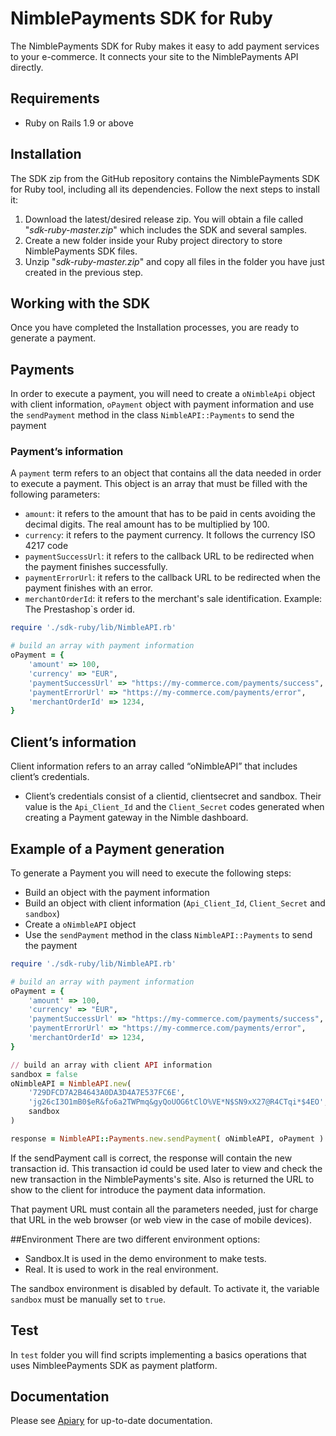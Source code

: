 NimblePayments SDK for Ruby
======================

The NimblePayments SDK for Ruby makes it easy to add payment services to your e-commerce. It connects your site to the NimblePayments API directly.

## Requirements
* Ruby on Rails 1.9 or above

## Installation
The SDK zip from the GitHub repository contains the NimblePayments SDK for Ruby tool, including all its dependencies. Follow the next steps to install it:

1. Download the latest/desired release zip. You will obtain a file called "_sdk-ruby-master.zip_" which includes the SDK and several samples.
2. Create a new folder inside your Ruby project directory to store NimblePayments SDK files.
3. Unzip "_sdk-ruby-master.zip_" and copy all files in the folder you have just created in the previous step.

## Working with the SDK
Once you have completed the Installation processes, you are ready to generate a payment.

## Payments 
In order to execute a payment, you will need to create a `oNimbleApi` object with client information, `oPayment` object with payment information and use the `sendPayment` method in the class `NimbleAPI::Payments` to send the payment

### Payment’s information
A `payment` term refers to an object that contains all the data needed in order to execute a payment. This object is an array that must be filled with the following parameters:

- `amount`: it refers to the amount that has to be paid in cents avoiding the decimal digits. The real amount has to be multiplied by 100.
- `currency`: it refers to the payment currency. It follows the currency ISO 4217 code
- `paymentSuccessUrl`: it refers to the callback URL to be redirected when the payment finishes successfully.
- `paymentErrorUrl`: it refers to the callback URL to be redirected when the payment finishes with an error.
- `merchantOrderId`: it refers to the merchant's sale identification. Example: The Prestashop`s order id.

```ruby
require './sdk-ruby/lib/NimbleAPI.rb'

# build an array with payment information
oPayment = {
    'amount' => 100,
    'currency' => "EUR",
    'paymentSuccessUrl' => "https://my-commerce.com/payments/success",
    'paymentErrorUrl' => "https://my-commerce.com/payments/error",
    'merchantOrderId' => 1234,
}
```

## Client’s  information
Client information refers to an array called “oNimbleAPI” that includes client’s credentials.

- Client’s credentials consist of a clientid, clientsecret and sandbox. Their value is the  `Api_Client_Id` and the `Client_Secret` codes  generated when creating a Payment gateway in the Nimble dashboard.

## Example of a Payment generation
To generate a Payment you will need to execute the following steps:

- Build an object with the payment information
- Build an object with client information (`Api_Client_Id`, `Client_Secret` and `sandbox`)
- Create a `oNimbleAPI` object
- Use the `sendPayment` method in the class `NimbleAPI::Payments` to send the payment

```ruby
require './sdk-ruby/lib/NimbleAPI.rb'

# build an array with payment information
oPayment = {
    'amount' => 100,
    'currency' => "EUR",
    'paymentSuccessUrl' => "https://my-commerce.com/payments/success",
    'paymentErrorUrl' => "https://my-commerce.com/payments/error",
    'merchantOrderId' => 1234,
}

// build an array with client API information
sandbox = false
oNimbleAPI = NimbleAPI.new(
    '729DFCD7A2B4643A0DA3D4A7E537FC6E',
    'jg26cI3O1mB0$eR&fo6a2TWPmq&gyQoUOG6tClO%VE*N$SN9xX27@R4CTqi*$4EO',
    sandbox
)

response = NimbleAPI::Payments.new.sendPayment( oNimbleAPI, oPayment )
```
If the sendPayment call is correct, the response will contain the new transaction id. This transaction id could be used later to view and check the new transaction in the NimblePayments's site. Also is returned the URL to show to the client for introduce the payment data information.

That payment URL must contain all the parameters needed, just for charge that URL in the web browser (or web view in the case of mobile devices).

##Environment
There are two different environment options:
- Sandbox.It is used in the demo environment to make tests.
- Real. It is used to work in the real environment.

The sandbox environment is disabled by default. To activate it, the variable `sandbox` must be manually set to `true`.

## Test

In `test` folder you will find scripts implementing a basics operations that uses NimbleePayments SDK as payment platform.

## Documentation
Please see [Apiary](http://docs.nimblepublicapi.apiary.io/#) for up-to-date documentation.
